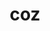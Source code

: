 ---
category: 3-letters
denotation: null
name: coz
reference_link: https://www.etymonline.com/word/coz
root_language: null
root_name: null
title: coz
type: free
word_sums:
- respelling: coz
  sum: 'Coz + '
---